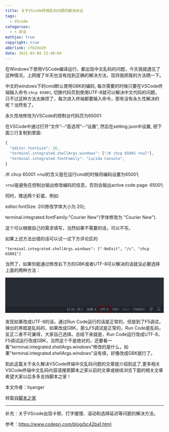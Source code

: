 ```yaml
---
title: 关于VScode终端乱码问题的解决办法
tags:
  - VScode
categories:
  - - 杂谈
mathjax: true
copyright: true
abbrlink: cfb19e20
date: 2021-03-09 22:40:04
---
```


在Windows下使用VSCode编译运行，都出现中文乱码的问题，今天我就遇见了这种情况，上网搜了半天也没有找到正确的解决方法，现将我把我的方法晒一下。

<!--more-->

中文的windows下的cmd默认使用GBK的编码, 每次需要的时候只要在VSCode终端输入命令:`chcp 65001`, 切换代码页到使用UTF-8就可以解决中文代码的问题，只不过这种方法太麻烦了，每次进入终端都要输入命令，那有没有永久性解决的呢？当然有了。

永久性地修改为VSCode的控制台代码页为65001:

在VSCode中通过打开“文件”--“首选项”--“设置”, 然后在setting.json中设置, 把下面三行复制到里面:

```javascript
{
  "editor.fontSize": 18,
  "terminal.integrated.shellArgs.windows": ["/K chcp 65001 >nul"],
  "terminal.integrated.fontFamily": "Lucida Console",
}
```

/K chcp 65001 >nul的含义是在运行cmd的时候将编码设置为65001;

\>nul是避免在控制台输出修改编码的信息，否则会输出active code page: 65001;

同时，赠送两个彩蛋，例如:

editor.fontSize: 20(修改字体大小为 20);

terminal.integrated.fontFamily:"Courier New"(字体修改为 "Courier New").

这个可以根据自己的需求填写，当然如果不需要的话，可以不写。

如果上述方法出错的话可以试一试下方评论区的

```
"terminal.integrated.shellArgs.windows": ["-NoExit", "/c", "chcp 65001"]
```

当然了，如果你能通过修改右下方的GBK或者UTF-8可以解决的话就没必要选择上面的两种方法：

![img](关于VScode终端乱码问题的解决办法/2020080614045655.png)

发现如果改成UTF-8的话，通过Run Code运行的话是正常的，但是到了F5调试，弹出的黑框是乱码的，如果改成GBK，那么F5调试是正常的，Run Code是乱码，反正二者不可兼得，大家自己选择。总结下来就是，Run Code运行改成UTF-8，F5调试运行改成GBK，当然这个不是绝对的，还要看一看"terminal.integrated.shellArgs.windows"修改的是什么，如果"terminal.integrated.shellArgs.windows"没有填，好像改成GBK就行了。

到此这篇关于永久解决VSCode终端中文乱码问题的文章就介绍到这了,更多相关VSCode终端中文乱码内容请搜索脚本之家以前的文章或继续浏览下面的相关文章希望大家以后多多支持脚本之家！

本文作者：ityanger  

转载自[脚本之家](https://www.jb51.net/article/192736.htm)

---

补充：关于VScode出现卡顿、打字缓慢、滚动和选择延迟等问题的解决方法。

参考：https://www.codeprj.com/blog/bc42ba1.html
